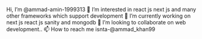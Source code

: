  Hi, I’m @ammad-amin-1999313
👀 I’m interested in react js next js and many other frameworks which support development
🌱 I’m currently working on next js react js sanity and mongodb
💞️ I’m looking to collaborate on web development..
📫 How to reach me isnta-@ammad_khan99
<!---
ammad-amin-1999313/ammad-amin-1999313 is a ✨ special ✨ repository because its `README.md` (this file) appears on your GitHub profile.
You can click the Preview link to take a look at your changes.
--->
